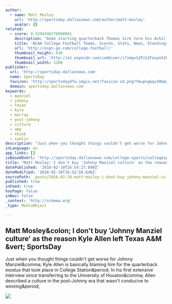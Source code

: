 ```yaml
---
author:
  - name: Matt Mosley
    url: 'http://sportsday.dallasnews.com/author/matt-mosley'
    avatar: {}
related:
  - score: 0.5204346776000001
    description: "Duke starting quarterback Thomas Sirk tore his Achilles' tendon during a team conditioning session Tuesday, putting his 2016 season in jeopardy. Sirk led the team in rushing last season and had 3,428 yards of offense -- the second-highest total in school history."
    title: 'NCAA College Football Teams, Scores, Stats, News, Standings, Rumors - College Football - ESPN'
    url: 'http://espn.go.com/college-football/'
    thumbnail_height: 630
    thumbnail_url: 'http://a1.espncdn.com/combiner/i?img=%2Fi%2Fespn%2Fespn_logos%2Fespn_red.png'
    thumbnail_width: 1200
publisher:
  url: 'http://sportsday.dallasnews.com'
  name: SportsDay
  favicon: 'http://sportsdaydfw.imgix.net/favicon-sd.png?fm=png&q=50&bg=d22d39&w=32&h=32'
  domain: sportsday.dallasnews.com
keywords:
  - manziel
  - johnny
  - texas
  - kyle
  - murray
  - post-johnny
  - culture
  - amp
  - think
  - sumlin
description: "Just when you thought things couldn't get worse for Johnny Manziel, Kyle Allen is basically blaming him for the quarterback exodus that took place in College Station. In his first extensive interview since transferring to the University of Houston, Allen described a culture in the post-Johnny era that wasn't conducive to winning."
inLanguage: en
app_links: []
isBasedOnUrl: 'http://sportsday.dallasnews.com/college-sports/collegesports/2016/02/09/matt-mosley-buy-johnny-manziel-culture-reason-kyle-allen-left-texas'
title: "Matt Mosley: I don't buy 'Johnny Manziel culture' as the reason Kyle Allen left Texas A&M | SportsDay"
datePublished: '2016-02-10T16:54:27.899Z'
dateModified: '2016-02-10T16:52:58.646Z'
sourcePath: _posts/2016-02-10-matt-mosley-i-dont-buy-johnny-manziel-culture-as-the-rea.md
published: true
inFeed: true
hasPage: false
inNav: false
_context: 'http://schema.org'
_type: MediaObject

---
```

<article style=""><h1>Matt Mosley&amp;colon; I don't buy 'Johnny Manziel culture' as the reason Kyle Allen left Texas A&amp;M &amp;vert; SportsDay</h1><p>Just when you thought things couldn't get worse for Johnny Manziel&amp;comma; Kyle Allen is basically blaming him for the quarterback exodus that took place in College Station&amp;period; In his first extensive interview since transferring to the University of Houston&amp;comma; Allen described a culture in the post-Johnny era that wasn't conducive to winning&amp;period;</p><img src="http://sportsdaydfw.imgix.net/1455045783-Houston-Allen.jpg?w=1200&amp;h=630&amp;format=jpg&amp;crop=faces&amp;fit=crop" /></article>